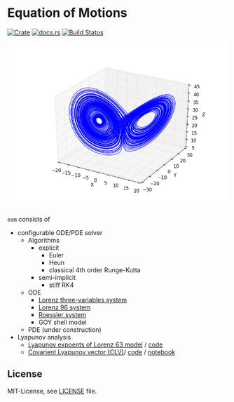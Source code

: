 Equation of Motions
====================
[![Crate](http://meritbadge.herokuapp.com/ndarray-odeint)](https://crates.io/crates/ndarray-odeint)
[![docs.rs](https://docs.rs/ndarray-odeint/badge.svg)](https://docs.rs/ndarray-odeint)
[![Build Status](https://travis-ci.org/termoshtt/ndarray-odeint.svg?branch=master)](https://travis-ci.org/termoshtt/ndarray-odeint)

![Lorenz63 Attractor](lorenz63.png)

`eom` consists of

- configurable ODE/PDE solver
  - Algorithms
    - explicit
      - Euler
      - Heun
      - classical 4th order Runge-Kutta
    - semi-implicit
      - stiff RK4
  - ODE
    - [Lorenz three-variables system](https://en.wikipedia.org/wiki/Lorenz_system)
    - [Lorenz 96 system](https://en.wikipedia.org/wiki/Lorenz_96_model)
    - [Roessler system](https://en.wikipedia.org/wiki/R%C3%B6ssler_attractor)
    - GOY shell model
  - PDE (under construction)
- Lyapunov analysis
  - [Lyapunov expoents of Lorenz 63 model](http://sprott.physics.wisc.edu/chaos/lorenzle.htm) / [code](examples/lyapunov.rs)
  - [Covarient Lyapunov vector (CLV)](https://arxiv.org/abs/1212.3961)/ [code](examples/clv.rs) / [notebook](CLV.ipynb)

License
-------
MIT-License, see [LICENSE](LICENSE) file.
